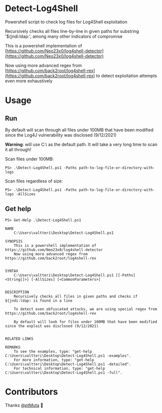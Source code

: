 # Detect-Log4Shell
Powershell script to check log files for Log4Shell exploitation

Recursively checks all files line-by-line in given paths for substring '${jndi:ldap:', among many other indicators of compromise

This is a powershell implementation of [https://github.com/Neo23x0/log4shell-detector](https://github.com/Neo23x0/log4shell-detector)

Now using more advanced regex from [https://github.com/back2root/log4shell-rex](https://github.com/back2root/log4shell-rex) to detect exploitation attempts even more exhaustively 

# Usage

## Run
By default will scan through all files under 100MB that have been modified since the Log4J vulnerability was disclosed (9/12/2021)

**Warning**: will use C:\ as the default path. It will take a very long time to scan it all through!

Scan files under 100MB:
```
PS> .\Detect-Log4Shell.ps1 -Paths path-to-log-file-or-directory-with-logs
```

Scan files regardless of size:
```
PS> .\Detect-Log4Shell.ps1 -Paths path-to-log-file-or-directory-with-logs -AllSizes
```

## Get help
```
PS> Get-Help .\Detect-Log4Shell.ps1

NAME
    C:\Users\valtteri\Desktop\Detect-Log4Shell.ps1

SYNOPSIS
    This is a powershell implementation of https://github.com/Neo23x0/log4shell-detector
    Now using more advanced regex from https://github.com/back2root/log4shell-rex


SYNTAX
    C:\Users\valtteri\Desktop\Detect-Log4Shell.ps1 [[-Paths] <String[]>] [-AllSizes] [<CommonParameters>]


DESCRIPTION
    Recursively checks all files in given paths and checks if ${jndi:ldap: is found in a line
    
    To detect even obfuscated attacks, we are using special regex from https://github.com/back2root/log4shell-rex

    By default will look for files under 100MB that have been modified since the exploit was disclosed (9/12/2021)


RELATED LINKS

REMARKS
    To see the examples, type: "get-help C:\Users\valtteri\Desktop\Detect-Log4Shell.ps1 -examples".
    For more information, type: "get-help C:\Users\valtteri\Desktop\Detect-Log4Shell.ps1 -detailed".
    For technical information, type: "get-help C:\Users\valtteri\Desktop\Detect-Log4Shell.ps1 -full".

```

# Contributors

Thanks [@ptMuta](https://github.com/ptMuta) :slightly_smiling_face: